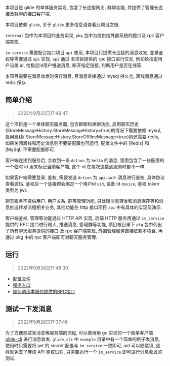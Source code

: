 本项目是 glide 的单体服务实现, 包含了长连接网关, 群聊功能, 并提供了管理长连接及群聊的接口客户端.

本项目依赖 `glide`, 关于 `glide` 更多信息请查看此项目文档.

`internal` 包中为本项目的业务实现, `pkg` 包中为提供给外部系统的接口及 rpc 客户端实现.

`im-service` 需要配合接口项目 `api` 使用, 本项目只提供长连接的消息收发, 登录鉴权等需要通过 `api` 实现, `api` 通过 本项目提供的 rpc 接口进行交互, 例如给指定用户设置 id,
给指定id用户推送消息, 断开指定链接, 判断用户是否在线等.

本项目需要在消息收发时保存消息, 且消息直接通过 mysql 持久化, 离线消息通过 redis 保存.

## 简单介绍

> 2022年9月22日17:49:47

这个项目是一个单体聊天服务器, 包含群聊和单聊功能, 启用聊天历史(StoreMessageHistory.StoreMessageHistory=true)的情况下需要依赖 mysql, 启用离线(
StoreMessageHistory.StoreOfflineMessage=true)则还需要 redis, 如果关闭离线和历史消息则不要要配置也可运行, 配置文件中的 [Redis] 和 [MySql] 不需要配置即可.

客户端连接到服务后, 会收到一条 `Action` 为 `hello` 的消息, 里面包含了一些配置的一个临时 id 用来标记当前客户端, 这个 id 在每次连接到服务时都不一样.

如果客户端需要登录, 鉴权, 需要发送 `Action` 为 `api.auth` 消息进行鉴权, 具体协议查看源码. 鉴权后一个连接即会绑定一个用户id `uid`, 设备 id `device`, 鉴权 token 类型为 jwt.

聊天服务不提供用户, 用户关系, 群等管理功能, 只处理消息转发和消息保存等和消息推送转发流程相关业务, 其他功能在 http 接口项目 `api` 中有具体的实现及演示.

客户端鉴权, 管理等功能通过 HTTP API 实现, 后端 HTTP 服务再通过 `im_service` 提供的 RPC 接口进行踢人, 推送消息, 管理群等功能, 项目根目录下 `pkg` 包中列出了所有聊天服务提供的接口 及 rpc
客户端实现, 外围管理服务直接依赖本项目, 再通过 pkg 中的 rpc 客户端即可对聊天服务管理.

## 运行

> 2022年9月28日17:48:30

- [配置文件](../config/config.toml)
- [程序入口](../cmd/im_service/main.go)
- [如何调用本服务提供的RPC接口](../example/client/rpc_client_example.go)

## 测试一下发消息

> 2022年9月28日17:37:46

为了方便测试发消息等服务端的流程, 可以使用用 go 实现的一个简单客户端 [glide-cli](https://github.com/glide-im/glide_cli) 进行消息收发.
`glide_cli` 中 `example` 目录中有一个简单的例子发消息, 使用时只需要将 jwt 的 secret 配置与 `im_service` 一致即可, uid 可以随意填, 这样就免去了麻烦 API 鉴权过程,
只需要运行一个 `im_service` 即可进行消息收发的测试.
